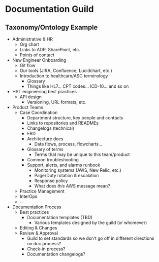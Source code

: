 # Documentation Guild
## Taxonomy/Ontology Example

* Administrative & HR
  * Org chart
  * Links to ADP, SharePoint, etc.
  * Points of contact
* New Engineer Onboarding
  * Git flow
  * Our tools (JIRA, Confluence, Lucidchart, etc.)
  * Introduction to healthcare/ASC terminology
    * Glossary
    * Things like HL7... CPT codes... ICD-10... and so on
* HST engineering best practices
  * API design
    * Versioning, URL formats, etc.
* Product Teams
  * Case Coordination
    * Department structure, key people and contacts
    * Links to repositories and READMEs
    * Changelogs (technical)
    * ERD
    * Architecture docs
      * Data flows, process, flowcharts...
    * Glossary of terms
      * Terms that may be unique to this team/product
    * Common troubleshooting
    * Support, alerts, and alarms runbook
      * Monitoring systems (AWS, New Relic, etc.)
      * PagerDuty rotation & escalation
      * Response policy
      * What does _this_ AWS message mean?
  * Practice Management
  * InterOps
  * ...
* Documentation Process
  * Best practices
    * Documentation templates (TBD)
      * Various templates designed by the guild (or whomever)
  * Editing & Changes
  * Review & Approval
    * Guild to set standards so we don't go off in different directions on doc process?
    * Check-in process?
    * Documentation changelogs?